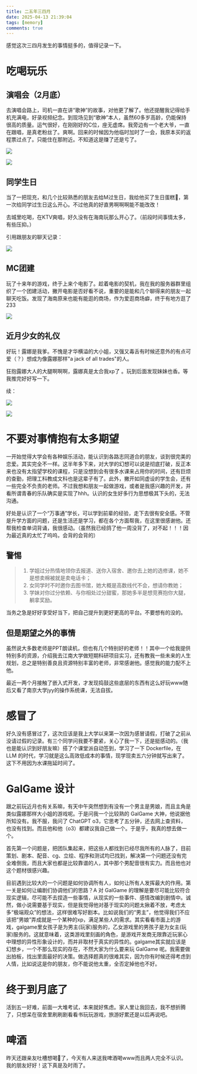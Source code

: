 ```yaml
---
title: 二五年三四月
date: 2025-04-13 21:39:04
tags: [memory]
comments: true
---
```


感觉这次三四月发生的事情挺多的，值得记录一下。

# 吃喝玩乐

## 演唱会（2月底）

去演唱会路上，司机一直在讲“歌神”的故事，对他更了解了。他还提醒我记得给手机充满电，好录视频纪念。到现场见到“歌神”本人，虽然60多岁高龄，仍能保持很高的质量。运气很好，在刚刚好的C位，座无虚席。我旁边有一个老大爷，一直在跟唱，是真老粉丝了。爽啊。回来的时候因为他临时加时了一会，我原本买的返程票过点了。只能住在那附近。不知道这是赚了还是亏了。

![](https://s2.loli.net/2025/04/13/5HeLd2GZkYjNt4K.jpg)

![](https://s2.loli.net/2025/04/13/wRXd2qJ97tNHiQz.jpg)

## 同学生日

当了一把现充，和几个比较熟悉的朋友去给M过生日，我给他买了生日蛋糕🍰，第一次给同学过生日这么开心。不过他真的好直男啊啊啊能不能改改！

去城里吃喝，在KTV爽唱，好久没有在海南玩那么开心了。（前段时间事情太多，有些压抑。）

引用跟朋友的聊天记录：

![](https://s2.loli.net/2025/04/13/AD8K93NeqJ7hSag.png)

## MC团建

玩了十来年的游戏，终于上来个电影了。趁着电影的契机，我在我的服务器群里组织了一个团建活动，撇开电影是否好看不说，重要的是能和几个聊得来的朋友一起聊天吃饭。发现了海南原来也能有能逛的商场，作为爱逛商场癖，终于有地方逛了233

![](https://s2.loli.net/2025/04/13/uBZpFAwW1KXHmyV.jpg)

## 近月少女的礼仪

好玩！露娜是我爹。不愧是才华横溢的大小姐，又强又毒舌有时候还意外的有点可爱（？）想成为像露娜那样"a jack of all trades"的人。

狂抱露娜大人的大腿啊啊啊，露娜真是太合我xp了 。玩到后面发现妹妹也香。等我推完好好写一下。

续：


![](https://s2.loli.net/2025/04/13/fEWexRnLcOFky1Z.png)

![](https://s2.loli.net/2025/04/13/aT3D14sYSRPyG2k.png)

# 不要对事情抱有太多期望

一开始觉得大学会有各种娱乐活动，能认识到各路志同道合的朋友，谈到很完美的恋爱。其实完全不一样。这半年多下来，对大学的幻想可以说是彻底打破，反正本来也没有太指望学校的课程，只是没想到会有很多水课来占用你的时间，还有巨烦的查勤，把理工科教成文科也是这辈子有了。此外，撇开如同虚设的学生会，还有一些完全不负责的老师。不过我想和朋友一起做游戏，或者是我感兴趣的开发，并看所谓青春的乐队确实是实现了hhh。认识的女生好多行为思想极其下头的，无法沟通。

好处是认识了一个“万事通”学长，可以学到前辈的经验，走下去很有安全感。不管是升学方面的问题，还是生活还是学习，都在各个方面帮我，在这里很感谢他。还帮我检查单词背诵，我很感动。（虽然我已经鸽了他一周没背了，对不起！！！因为最近真的太忙了呜呜，会背的会背的）

## 警惕

> 1. 学姐过分热情地领你去报道、送你入宿舍、邀你去上她的选修课，她不是想卖棉被就是卖电话卡；
> 2. 女同学时不时邀你去图书馆，她大概是高数线代不会，想请你教她；
> 3. 学妹对你过分依赖、与你相处过分甜蜜，那她多半是想竞赛抱你大腿，躺拿奖励。

当务之急是好好享受好当下，把自己提升到更好更高的平台。不要想有的没的。

## 但是期望之外的事情

虽然说大多数老师是PPT朗读机，但也有几个特别好的老师！！其中一个给我提供特别多的资源，介绍我去江南大学做短期科研项目实习，还有教我一些未来的人生规划，总之是特别善良且资源特别丰富的老师，非常感谢他。感觉我的能力配不上他。

最近一两个月接触了嵌入式开发，才发现捣鼓这些底层的东西有这么好玩www随后又看了南京大学jyy的操作系统课，无法自拔。

# 感冒了

好久没有感冒过了，这次应该是我上大学以来第一次因为感冒请假，打破了之前从没请过假的记录。有三个同学问我要不要紧，关心了我一下，还是挺感动的。（我也是能认识到好朋友嘛）搭了个课堂派自动签到，学习了一下 Dockerfile，在 LLM 的时代，学习就是这么高效低成本的事情，现学现卖五六分钟就写出来了。这下不用因为水课拖延时间了。

# GalGame 设计

跟之前玩近月也有关系嘛，有天中午突然想到有没有一个男主是男娘，而且主角是类似露娜那样大小姐的游戏呢。于是问我一个比较熟的 GalGame 大神，他说据他所知没有。我不服，我问了 ChatGPT o3，它思考了五分钟，还去网上查资料，也没有找到。而且他和他（o3）都建议我自己做一个。于是乎，我真的想去做一个。

首先第一个问题是，把团队集起来，把这些人都找到已经尽我所有的人脉了，目前策划、剧本、配音、cg、立绘、程序和测试均已找到，解决第一个问题还没有完全难倒我，而且大家也都是比较靠谱的人，其中那个男配音很有实力。而且他也对这个题材很感兴趣。

目前遇到比较大的一个问题是如何协调所有人，如何让所有人发挥最大的作用。第一关是如何让编剧们协调他们的思路？A 对 GalGame 的理解是要尽可能比较符合现实逻辑，尽可能不去捏造一些事情，从现实的一些事件、感情改编到剧情中。诚然，做小说需要基于现实，但是我觉得他对基于现实的问题太揪着不放，考虑太多“极端观众”的想法，这样很难写好剧本。比如说我们的“男主”，他觉得我们不应该把“男娘”弄成就是一个某种的xp，满足某些人的需求。其实看看市面上的游戏，galgame里女孩子是为男主(玩家)服务的，乙女游戏里的男孩子是为女主(玩家)服务的。这就意味着，这类游戏里刻画的角色，是游戏开发商无限靠近玩家心中理想的异性形象设计的，而并非取材于真实的异性的。galgame其实就应该是幻想乡，一个不那么现实的存在，不然大家为什么要来玩 GalGame 呢。我需要做出拍板，找出里面最好的决策。做选择题真的很难其实，因为你有时候还得考虑到人情，比如说这是你的朋友，你不能说他太重，全否定掉他也不好。


# 终于到月底了

活到五一好难，前面一大堆考试，本来就好焦虑。家人里让我回去，我不想折腾了，只想呆在宿舍里刷刷剧看看书玩玩游戏，旅游好累还是以后再说吧。

# 啤酒

昨天还跟亲友吐槽想喝🍺了，今天有人来送我啤酒喝www而且两人完全不认识。我的朋友好好！这下真是及时雨了。
